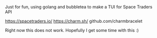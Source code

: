 Just for fun, using golang and bubbletea to make a TUI for Space Traders API

https://spacetraders.io/
https://charm.sh/
github.com/charmbracelet

Right now this does not work. Hopefully I get some time with this :)
